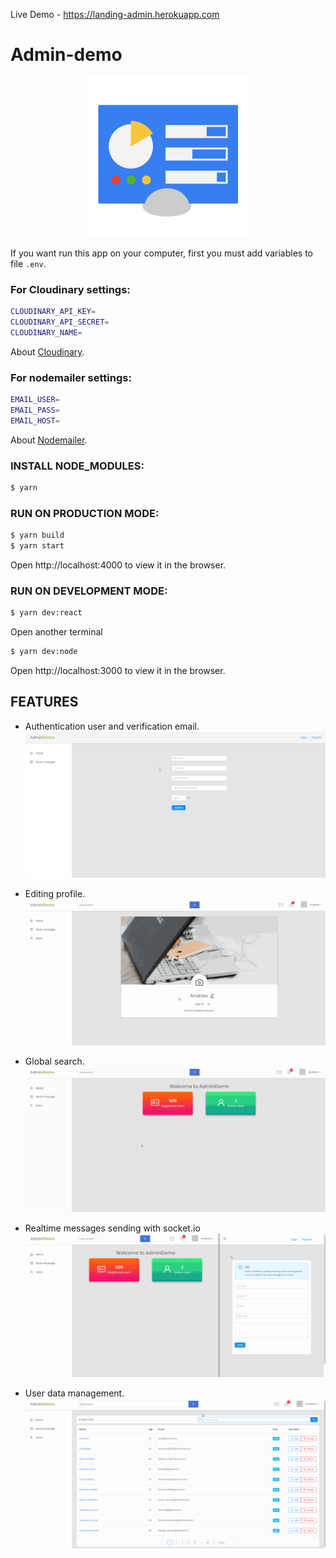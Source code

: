 Live Demo - https://landing-admin.herokuapp.com

<h1>Admin-demo </h1>
<p align="center">
<img src="README-FILES/admin.png"/>
</p>

If you want run this app on your computer, first you must add variables to file `.env`. 

### For Cloudinary settings:
```bash
CLOUDINARY_API_KEY=
CLOUDINARY_API_SECRET=
CLOUDINARY_NAME=
```
About [Cloudinary](https://cloudinary.com/).

### For nodemailer settings:
```bash
EMAIL_USER=
EMAIL_PASS=
EMAIL_HOST=
```
About [Nodemailer](https://nodemailer.com).

### INSTALL NODE_MODULES:
```bash
$ yarn
```


### RUN ON PRODUCTION MODE:
```bash
$ yarn build
$ yarn start
```
Open http://localhost:4000 to view it in the browser.

### RUN ON DEVELOPMENT MODE:
```bash
$ yarn dev:react
```
Open another terminal
```bash
$ yarn dev:node
```
Open http://localhost:3000 to view it in the browser.

## FEATURES

- Authentication user and verification email.
![](README-FILES/signup.gif)

- Editing profile.
![](README-FILES/profile.gif)

- Global search.
![](README-FILES/search.gif)

- Realtime messages sending with socket.io
![](README-FILES/message.gif)

- User data management.
![](README-FILES/table.gif)